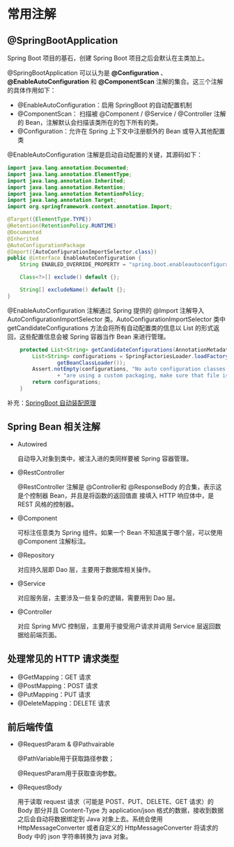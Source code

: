 # 常用注解

## @SpringBootApplication

Spring Boot 项目的基石，创建 Spring Boot 项目之后会默认在主类加上。

@SpringBootApplication 可以认为是 **@Configuration** 、**@EnableAutoConfiguration** 和 **@ComponentScan** 注解的集合。这三个注解的具体作用如下：

- @EnableAutoConfiguration：启用 SpringBoot 的自动配置机制
- @ComponentScan： 扫描被 @Component / @Service / @Controller 注解的 Bean，注解默认会扫描该类所在的包下所有的类。
- @Configuration：允许在 Spring 上下文中注册额外的 Bean 或导入其他配置类

@EnableAutoConfiguration 注解是启动自动配置的关键，其源码如下：

```java
import java.lang.annotation.Documented;
import java.lang.annotation.ElementType;
import java.lang.annotation.Inherited;
import java.lang.annotation.Retention;
import java.lang.annotation.RetentionPolicy;
import java.lang.annotation.Target;
import org.springframework.context.annotation.Import;

@Target({ElementType.TYPE})
@Retention(RetentionPolicy.RUNTIME)
@Documented
@Inherited
@AutoConfigurationPackage
@Import({AutoConfigurationImportSelector.class})
public @interface EnableAutoConfiguration {
    String ENABLED_OVERRIDE_PROPERTY = "spring.boot.enableautoconfiguration";

    Class<?>[] exclude() default {};

    String[] excludeName() default {};
}
```

@EnableAutoConfiguration 注解通过 Spring 提供的  @Import 注解导入 AutoConfigurationImportSelector 类。AutoConfigurationImportSelector 类中 getCandidateConfigurations 方法会将所有自动配置类的信息以 List 的形式返回，这些配置信息会被 Spring 容器当作 Bean 来进行管理。

```java
    protected List<String> getCandidateConfigurations(AnnotationMetadata metadata, AnnotationAttributes attributes) {
        List<String> configurations = SpringFactoriesLoader.loadFactoryNames(getSpringFactoriesLoaderFactoryClass(),
                getBeanClassLoader());
        Assert.notEmpty(configurations, "No auto configuration classes found in META-INF/spring.factories. If you "
                + "are using a custom packaging, make sure that file is correct.");
        return configurations;
    }
```

补充：[SpringBoot 自动装配原理](https://www.cnblogs.com/javaguide/p/springboot-auto-config.html)



## Spring Bean 相关注解

- Autowired

  自动导入对象到类中，被注入进的类同样要被 Spring 容器管理。

- @RestController

  @RestController 注解是 @Controller和 @ResponseBody 的合集，表示这是个控制器 Bean，并且是将函数的返回值直 接填入 HTTP 响应体中，是 REST 风格的控制器。

- @Component

  可标注任意类为 Spring 组件。如果一个 Bean 不知道属于哪个层，可以使用 @Component 注解标注。

- @Repository

  对应持久层即 Dao 层，主要用于数据库相关操作。

- @Service

  对应服务层，主要涉及一些复杂的逻辑，需要用到 Dao 层。

- @Controller

  对应 Spring MVC 控制层，主要用于接受用户请求并调用 Service 层返回数据给前端页面。



## 处理常见的 HTTP 请求类型

- @GetMapping：GET 请求
- @PostMapping：POST 请求
- @PutMapping：PUT 请求
- @DeleteMapping：DELETE 请求



## 前后端传值

- @RequestParam & @Pathvairable 

  @PathVariable用于获取路径参数；

  @RequestParam用于获取查询参数。

- @RequestBody

  用于读取 request 请求（可能是 POST、PUT、DELETE、GET 请求）的 Body 部分并且 Content-Type 为 application/json 格式的数据，接收到数据之后会自动将数据绑定到 Java 对象上去。系统会使用HttpMessageConverter 或者自定义的  HttpMessageConverter 将请求的 Body 中的 json 字符串转换为 java 对象。